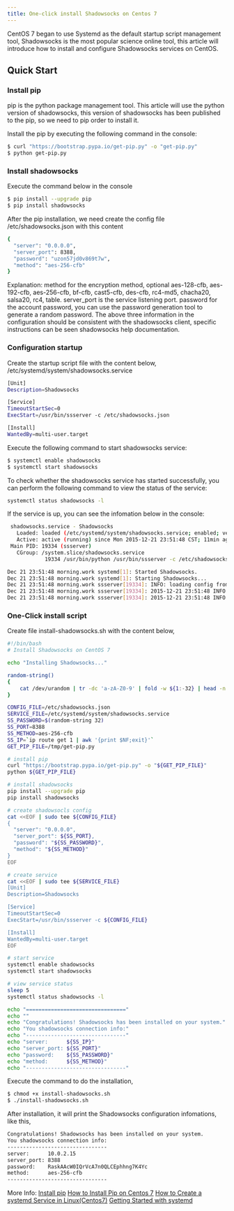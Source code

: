 ```yaml
---
title: One-click install Shadowsocks on Centos 7
---
```

CentOS 7 began to use Systemd as the default startup script management tool, Shadowsocks is the most popular science online tool, this article will introduce how to install and configure Shadowsocks services on CentOS.

## Quick Start

### Install pip
pip is the python package management tool. This article will use the python version of shadowsocks, this version of shadowsocks has been published to the pip, so we need to pip order to install it.

Install the pip by executing the following command in the console:
``` bash
$ curl "https://bootstrap.pypa.io/get-pip.py" -o "get-pip.py"
$ python get-pip.py
```

### Install shadowsocks
Execute the command below in the console
``` bash
$ pip install --upgrade pip
$ pip install shadowsocks
```

After the pip installation, we need create the config file /etc/shadowsocks.json with this content
``` bash
{
  "server": "0.0.0.0",
  "server_port": 8388,
  "password": "uzon57jd0v869t7w",
  "method": "aes-256-cfb"
}
```
Explanation:
method for the encryption method, optional aes-128-cfb, aes-192-cfb, aes-256-cfb, bf-cfb, cast5-cfb, des-cfb, rc4-md5, chacha20, salsa20, rc4, table.
server_port is the service listening port.
password for the account password, you can use the password generation tool to generate a random password.
The above three information in the configuration should be consistent with the shadowsocks client, specific instructions can be seen shadowsocks help documentation.

### Configuration startup
Create the startup script file with the content below, /etc/systemd/system/shadowsocks.service
``` bash
[Unit]
Description=Shadowsocks

[Service]
TimeoutStartSec=0
ExecStart=/usr/bin/ssserver -c /etc/shadowsocks.json

[Install]
WantedBy=multi-user.target
```
Execute the following command to start shadowsocks service:
``` bash
$ systemctl enable shadowsocks
$ systemctl start shadowsocks
```

To check whether the shadowsocks service has started successfully, you can perform the following command to view the status of the service:
``` bash
systemctl status shadowsocks -l
```
If the service is up, you can see the infomation below in the console:
``` bash
 shadowsocks.service - Shadowsocks
   Loaded: loaded (/etc/systemd/system/shadowsocks.service; enabled; vendor preset: disabled)
   Active: active (running) since Mon 2015-12-21 23:51:48 CST; 11min ago
 Main PID: 19334 (ssserver)
   CGroup: /system.slice/shadowsocks.service
          	19334 /usr/bin/python /usr/bin/ssserver -c /etc/shadowsocks.json

Dec 21 23:51:48 morning.work systemd[1]: Started Shadowsocks.
Dec 21 23:51:48 morning.work systemd[1]: Starting Shadowsocks...
Dec 21 23:51:48 morning.work ssserver[19334]: INFO: loading config from /etc/shadowsocks.json
Dec 21 23:51:48 morning.work ssserver[19334]: 2015-12-21 23:51:48 INFO     loading libcrypto from libcrypto.so.10
Dec 21 23:51:48 morning.work ssserver[19334]: 2015-12-21 23:51:48 INFO     starting server at 0.0.0.0:8388
```

### One-Click install script
Create file install-shadowsocks.sh with the content below,
``` bash
#!/bin/bash
# Install Shadowsocks on CentOS 7

echo "Installing Shadowsocks..."

random-string()
{
    cat /dev/urandom | tr -dc 'a-zA-Z0-9' | fold -w ${1:-32} | head -n 1
}

CONFIG_FILE=/etc/shadowsocks.json
SERVICE_FILE=/etc/systemd/system/shadowsocks.service
SS_PASSWORD=$(random-string 32)
SS_PORT=8388
SS_METHOD=aes-256-cfb
SS_IP=`ip route get 1 | awk '{print $NF;exit}'`
GET_PIP_FILE=/tmp/get-pip.py

# install pip
curl "https://bootstrap.pypa.io/get-pip.py" -o "${GET_PIP_FILE}"
python ${GET_PIP_FILE}

# install shadowsocks
pip install --upgrade pip
pip install shadowsocks

# create shadowsocls config
cat <<EOF | sudo tee ${CONFIG_FILE}
{
  "server": "0.0.0.0",
  "server_port": ${SS_PORT},
  "password": "${SS_PASSWORD}",
  "method": "${SS_METHOD}"
}
EOF

# create service
cat <<EOF | sudo tee ${SERVICE_FILE}
[Unit]
Description=Shadowsocks

[Service]
TimeoutStartSec=0
ExecStart=/usr/bin/ssserver -c ${CONFIG_FILE}

[Install]
WantedBy=multi-user.target
EOF

# start service
systemctl enable shadowsocks
systemctl start shadowsocks

# view service status
sleep 5
systemctl status shadowsocks -l

echo "================================"
echo ""
echo "Congratulations! Shadowsocks has been installed on your system."
echo "You shadowsocks connection info:"
echo "--------------------------------"
echo "server:      ${SS_IP}"
echo "server_port: ${SS_PORT}"
echo "password:    ${SS_PASSWORD}"
echo "method:      ${SS_METHOD}"
echo "--------------------------------"
```

Execute the command to do the installation,
``` bash
$ chmod +x install-shadowsocks.sh
$ ./install-shadowsocks.sh
```

After installation, it will print the Shadowsocks configuration infomations, like this,
``` bash
Congratulations! Shadowsocks has been installed on your system.
You shadowsocks connection info:
--------------------------------
server:      10.0.2.15
server_port: 8388
password:    RaskAAcW0IQrVcA7n0QLCEphhng7K4Yc
method:      aes-256-cfb
--------------------------------
```

More Info:
[Install pip](https://pip.pypa.io/en/stable/installing/)
[How to Install Pip on Centos 7](http://www.liquidweb.com/kb/how-to-install-pip-on-centos-7/)
[How to Create a systemd Service in Linux(Centos7)](https://scottlinux.com/2014/12/08/how-to-create-a-systemd-service-in-linux-centos-7/)
[Getting Started with systemd](https://coreos.com/docs/launching-containers/launching/getting-started-with-systemd/)
